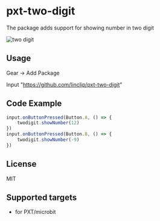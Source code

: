 # pxt-two-digit

The package adds support for showing number in two digit

![two digit](https://raw.githubusercontent.com/linclip/pxt-two-digit/master/icon.png "two digit")

## Usage

Gear -> Add Package

Input "https://github.com/linclip/pxt-two-digit"

## Code Example
```JavaScript
input.onButtonPressed(Button.A, () => {
    twodigit.showNumber(12)
})
input.onButtonPressed(Button.B, () => {
    twodigit.showNumber(-9)
})

```

## License

MIT

## Supported targets

* for PXT/microbit


